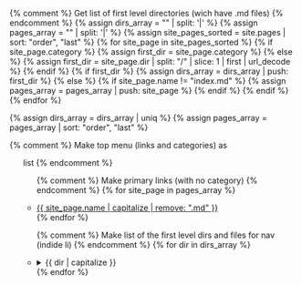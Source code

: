 {% comment %} Get list of first level directories (wich have .md files) {% endcomment %}
{% assign dirs_array = "" | split: '|' %}
{% assign pages_array = "" | split: '|' %}
{% assign site_pages_sorted = site.pages | sort: "order", "last" %}
{% for site_page in site_pages_sorted %}
  {% if site_page.category %} {% assign first_dir = site_page.category %} {% else %} {% assign first_dir = site_page.dir | split: "/" | slice: 1 | first | url_decode %} {% endif %}
  {% if first_dir %} {% assign dirs_array = dirs_array | push: first_dir %}
  {% else %} {% if site_page.name != "index.md" %} {% assign pages_array = pages_array | push: site_page %} {% endif %} {% endif %}
{% endfor %}


{% assign dirs_array = dirs_array | uniq  %}
{% assign pages_array = pages_array | sort: "order", "last" %}


{% comment %} Make top menu (links and categories) as <ul> list {% endcomment %}
<ul>

{% comment %} Make primary links (with no category) {% endcomment %}
{% for site_page in pages_array %}
  <li><a class="secondary" href="{{ site_page.url | downcase | remove: ".html" | relative_url}}">
  {{ site_page.name | capitalize | remove: ".md" }}</a></li>
{% endfor %}

{% comment %} Make list of the first level dirs and files for nav (indide li) {% endcomment %}
{% for dir in dirs_array %}
<li><details class="dropdown">    
  <summary>
    {{ dir | capitalize }}
  </summary>
  <ul>
  {% for site_page in site_pages_sorted  %}
    {% if site_page.category %} {% assign first_dir = site_page.category %} {% else %} {% assign first_dir = site_page.dir | split: "/" | slice: 1 | first | url_decode %} {% endif %}
    {% if first_dir == dir %}
      <li><a href="{{ site_page.url | downcase | remove: ".html" | relative_url }}">
      {% if site_page.title %} {{ site_page.title }} {%  else %} {{ site_page.name | capitalize | remove: ".md" }} {% endif %}
      </a></li>
    {% endif %}
  {% endfor %}
  </ul>
</details></li>
{% endfor %}
</ul>